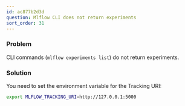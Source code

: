 ```yaml
---
id: ac877b2d3d
question: Mlflow CLI does not return experiments
sort_order: 31
---
```


### Problem
CLI commands (`mlflow experiments list`) do not return experiments.

### Solution
You need to set the environment variable for the Tracking URI:

```bash
export MLFLOW_TRACKING_URI=http://127.0.0.1:5000
```